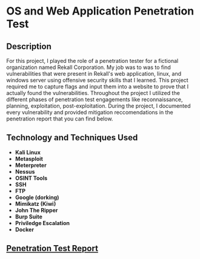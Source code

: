 <h1>OS and Web Application Penetration Test</h1>

<h2>Description</h2>
For this project, I played the role of a penetration tester for a fictional organization named Rekall Corporation. My job was to was to find vulnerabilities that were present in Rekall's web application, linux, and windows server using offensive security skills that I learned. This project required me to capture flags and input them into a website to prove that I actually found the vulnerabilities. Throughout the project I utilized the different phases of penetration test engagements like reconnaissance, planning, exploitation, post-exploitation. During the project, I documented every vulnerability and provided mitigation reccomendations in the penetration report that you can find below.

<br />


<h2>Technology and Techniques Used</h2>

- <b>Kali Linux</b>
- <b>Metasploit</b>
- <b>Meterpreter</b>
- <b>Nessus</b>
- <b>OSINT Tools</b>
- <b>SSH</b>
- <b>FTP</b>
- <b>Google (dorking)</b>
- <b>Mimikatz (Kiwi)</b>
- <b>John The Ripper</b>
- <b>Burp Suite</b>
- <b>Priviledge Escalation</b>
- <b>Docker</b>

<h2><a href="https://docs.google.com/document/d/1QNYcVPrbqpvZhN_VlixlCzird5D07DFH/edit?usp=sharing&ouid=103560831394445962272&rtpof=true&sd=true">Penetration Test Report</a></h2>

<p align="center">



























</p>
<!--
 ```diff
- text in red
+ text in green
! text in orange
# text in gray
@@ text in purple (and bold)@@
```
--!>
